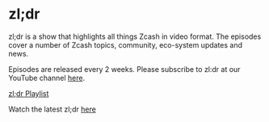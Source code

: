 # zl;dr

zl;dr is a show that highlights all things Zcash in video format. The episodes cover a number of Zcash topics, community, eco-system updates and news.

Episodes are released every 2 weeks. Please subscribe to zl:dr at our YouTube channel [here](https://www.youtube.com/channel/UC3-KM00kjCUheRzO5cq3PAA).

[zl;dr Playlist](https://www.youtube.com/playlist?list=PL6_epn0lASLG4cC2Se_KwbYJx-nd3EbDC)

Watch the latest zl;dr [here](https://www.youtube.com/watch?v=rt4Qx7gABiA)

